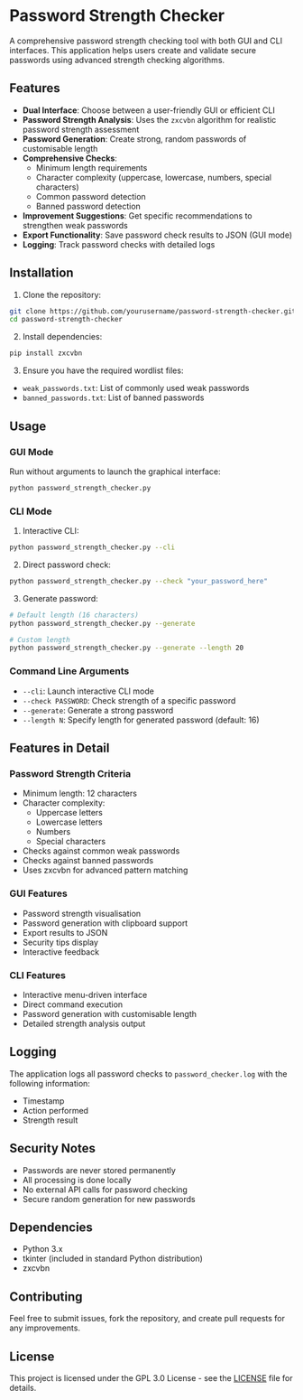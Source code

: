 # Password Strength Checker

A comprehensive password strength checking tool with both GUI and CLI interfaces. This application helps users create and validate secure passwords using advanced strength checking algorithms.

## Features

- **Dual Interface**: Choose between a user-friendly GUI or efficient CLI
- **Password Strength Analysis**: Uses the `zxcvbn` algorithm for realistic password strength assessment
- **Password Generation**: Create strong, random passwords of customisable length
- **Comprehensive Checks**:
  - Minimum length requirements
  - Character complexity (uppercase, lowercase, numbers, special characters)
  - Common password detection
  - Banned password detection
- **Improvement Suggestions**: Get specific recommendations to strengthen weak passwords
- **Export Functionality**: Save password check results to JSON (GUI mode)
- **Logging**: Track password checks with detailed logs

## Installation

1. Clone the repository:
```bash
git clone https://github.com/yourusername/password-strength-checker.git
cd password-strength-checker
```

2. Install dependencies:
```bash
pip install zxcvbn
```

3. Ensure you have the required wordlist files:
- `weak_passwords.txt`: List of commonly used weak passwords
- `banned_passwords.txt`: List of banned passwords

## Usage

### GUI Mode

Run without arguments to launch the graphical interface:
```bash
python password_strength_checker.py
```

### CLI Mode

1. Interactive CLI:
```bash
python password_strength_checker.py --cli
```

2. Direct password check:
```bash
python password_strength_checker.py --check "your_password_here"
```

3. Generate password:
```bash
# Default length (16 characters)
python password_strength_checker.py --generate

# Custom length
python password_strength_checker.py --generate --length 20
```

### Command Line Arguments

- `--cli`: Launch interactive CLI mode
- `--check PASSWORD`: Check strength of a specific password
- `--generate`: Generate a strong password
- `--length N`: Specify length for generated password (default: 16)

## Features in Detail

### Password Strength Criteria

- Minimum length: 12 characters
- Character complexity:
  - Uppercase letters
  - Lowercase letters
  - Numbers
  - Special characters
- Checks against common weak passwords
- Checks against banned passwords
- Uses zxcvbn for advanced pattern matching

### GUI Features

- Password strength visualisation
- Password generation with clipboard support
- Export results to JSON
- Security tips display
- Interactive feedback

### CLI Features

- Interactive menu-driven interface
- Direct command execution
- Password generation with customisable length
- Detailed strength analysis output

## Logging

The application logs all password checks to `password_checker.log` with the following information:
- Timestamp
- Action performed
- Strength result

## Security Notes

- Passwords are never stored permanently
- All processing is done locally
- No external API calls for password checking
- Secure random generation for new passwords

## Dependencies

- Python 3.x
- tkinter (included in standard Python distribution)
- zxcvbn

## Contributing

Feel free to submit issues, fork the repository, and create pull requests for any improvements.

## License

This project is licensed under the GPL 3.0 License - see the [LICENSE](LICENSE) file for details.
